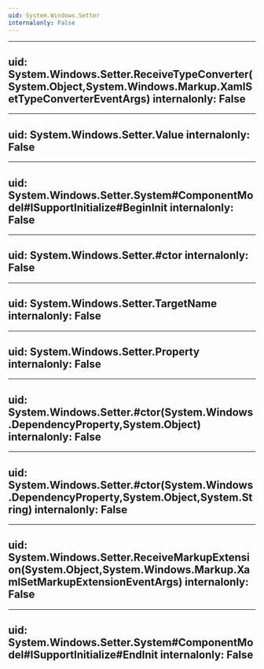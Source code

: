 ```yaml
---
uid: System.Windows.Setter
internalonly: False
---
```


---
uid: System.Windows.Setter.ReceiveTypeConverter(System.Object,System.Windows.Markup.XamlSetTypeConverterEventArgs)
internalonly: False
---

---
uid: System.Windows.Setter.Value
internalonly: False
---

---
uid: System.Windows.Setter.System#ComponentModel#ISupportInitialize#BeginInit
internalonly: False
---

---
uid: System.Windows.Setter.#ctor
internalonly: False
---

---
uid: System.Windows.Setter.TargetName
internalonly: False
---

---
uid: System.Windows.Setter.Property
internalonly: False
---

---
uid: System.Windows.Setter.#ctor(System.Windows.DependencyProperty,System.Object)
internalonly: False
---

---
uid: System.Windows.Setter.#ctor(System.Windows.DependencyProperty,System.Object,System.String)
internalonly: False
---

---
uid: System.Windows.Setter.ReceiveMarkupExtension(System.Object,System.Windows.Markup.XamlSetMarkupExtensionEventArgs)
internalonly: False
---

---
uid: System.Windows.Setter.System#ComponentModel#ISupportInitialize#EndInit
internalonly: False
---
